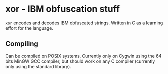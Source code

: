 # xor - IBM obfuscation stuff

`xor` encodes and decodes IBM obfuscated strings. Written in C as a learning
effort for the language.

## Compiling

Can be compiled on POSIX systems. Currently only on Cygwin using the 64 bits
MinGW GCC compiler, but should work on any C compiler (currently only using 
the standard library).

